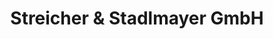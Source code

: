 ---
title: "Streicher & Stadlmayer GmbH"
url: /alling/streicher-und-stadlmayer-gmbh/
shop: Autohaus
---